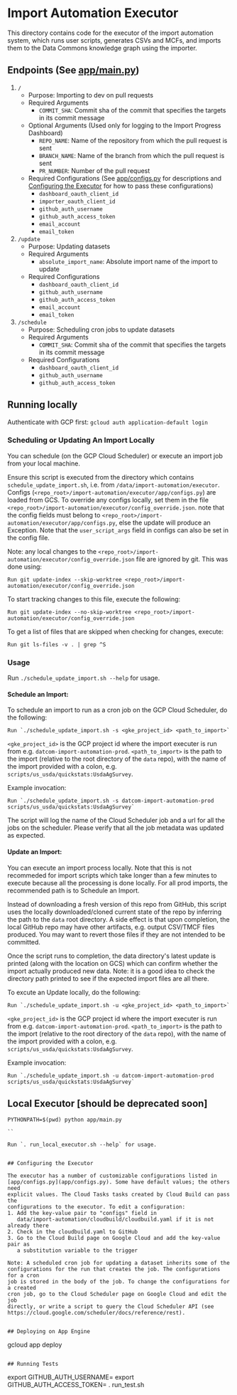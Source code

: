# Import Automation Executor

This directory contains code for the executor of the import automation system,
which runs user scripts, generates CSVs and MCFs, and imports them to the Data
Commons knowledge graph using the importer.


## Endpoints (See [app/main.py](app/main.py))

1. `/`
   - Purpose: Importing to dev on pull requests
   - Required Arguments
     - `COMMIT_SHA`: Commit sha of the commit that specifies the targets
       in its commit message
   - Optional Arguments (Used only for logging to the Import Progress Dashboard)
     - `REPO_NAME`: Name of the repository from which the pull request is sent
     - `BRANCH_NAME`: Name of the branch from which the pull request is sent
     - `PR_NUMBER`: Number of the pull request
   - Required Configurations (See [app/configs.py](app/configs.py) for
     descriptions and [Configuring the Executor](#configuring-the-executor) for
     how to pass these configurations)
     - `dashboard_oauth_client_id`
     - `importer_oauth_client_id`
     - `github_auth_username`
     - `github_auth_access_token`
     - `email_account`
     - `email_token`
2. `/update`
   - Purpose: Updating datasets
   - Required Arguments
     - `absolute_import_name`: Absolute import name of the import to update
   - Required Configurations
     - `dashboard_oauth_client_id`
     - `github_auth_username`
     - `github_auth_access_token`
     - `email_account`
     - `email_token`
3. `/schedule`
   - Purpose: Scheduling cron jobs to update datasets
   - Required Arguments
     - `COMMIT_SHA`: Commit sha of the commit that specifies the targets
       in its commit message
   - Required Configurations
     - `dashboard_oauth_client_id`
     - `github_auth_username`
     - `github_auth_access_token`

## Running locally

Authenticate with GCP first: `gcloud auth application-default login`

### Scheduling or Updating An Import Locally

You can schedule (on the GCP Cloud Scheduler) or execute an import job from your local machine.

Ensure this script is executed from the directory which contains `schedule_update_import.sh`, i.e. from `/data/import-automation/executor`. Configs (`<repo_root>/import-automation/executor/app/configs.py`) are loaded from GCS. To override any configs locally, set them in the file `<repo_root>/import-automation/executor/config_override.json`. note that the config fields must belong to `<repo_root>/import-automation/executor/app/configs.py`, else the update will produce an Exception. Note that the `user_script_args` field in configs can also be set in the config file.

Note: any local changes to the `<repo_root>/import-automation/executor/config_override.json` file are ignored by git. This was done using:

```
Run git update-index --skip-worktree <repo_root>/import-automation/executor/config_override.json
```

To start tracking changes to this file, execute the following:
```
Run git update-index --no-skip-worktree <repo_root>/import-automation/executor/config_override.json
```

To get a list of files that are skipped when checking for changes, execute:

```
Run git ls-files -v . | grep ^S
```

### Usage

Run `./schedule_update_import.sh --help` for usage.


#### Schedule an Import:
To schedule an import to run as a cron job on the GCP Cloud Scheduler, do the following:

```
Run `./schedule_update_import.sh -s <gke_project_id> <path_to_import>`
```

`<gke_project_id>` is the GCP project id where the import executer is run from e.g. `datcom-import-automation-prod`.
`<path_to_import>` is the path to the import (relative to the root directory of the `data` repo), with the name of the import provided with a colon, e.g. `scripts/us_usda/quickstats:UsdaAgSurvey`.

Example invocation:

```
Run `./schedule_update_import.sh -s datcom-import-automation-prod scripts/us_usda/quickstats:UsdaAgSurvey`
```

The script will log the name of the Cloud Scheduler job and a url for all the jobs on the scheduler. Please verify that all the job metadata was updated as expected.


#### Update an Import:
You can execute an import process locally. Note that this is not recommeded for import scripts which take longer than a few minutes to execute because all the processing is done locally. For all prod imports, the recommended path is to Schedule an Import. 

Instead of downloading a fresh version of this repo from GitHub, this script uses the locally downloaded/cloned current state of the repo by inferring the path to the `data` root directory. A side effect is that upon completion, the local GitHub repo may have other artifacts, e.g. output CSV/TMCF files produced. You may want to revert those files if they are not intended to be committed.

Once the script runs to completion, the data directory's latest update is printed (along with the location on GCS) which can confirm whether the import actually produced new data. Note: it is a good idea to check the directory path printed to see if the expected import files are all there.

To excute an Update locally, do the following:

```
Run `./schedule_update_import.sh -u <gke_project_id> <path_to_import>`
```

`<gke_project_id>` is the GCP project id where the import executer is run from e.g. `datcom-import-automation-prod`.
`<path_to_import>` is the path to the import (relative to the root directory of the `data` repo), with the name of the import provided with a colon, e.g. `scripts/us_usda/quickstats:UsdaAgSurvey`.

Example invocation:

```
Run `./schedule_update_import.sh -u datcom-import-automation-prod scripts/us_usda/quickstats:UsdaAgSurvey`
```


## Local Executor [should be deprecated soon]

```
PYTHONPATH=$(pwd) python app/main.py

``

Run `. run_local_executor.sh --help` for usage.


## Configuring the Executor

The executor has a number of customizable configurations listed in
[app/configs.py](app/configs.py). Some have default values; the others need
explicit values. The Cloud Tasks tasks created by Cloud Build can pass the
configurations to the executor. To edit a configuration:
1. Add the key-value pair to "configs" field in
   data/import-automation/cloudbuild/cloudbuild.yaml if it is not already there
2. Check in the cloudbuild.yaml to GitHub
3. Go to the Cloud Build page on Google Cloud and add the key-value pair as
   a substitution variable to the trigger

Note: A scheduled cron job for updating a dataset inherits some of the
configurations for the run that creates the job. The configurations for a cron
job is stored in the body of the job. To change the configurations for a created
cron job, go to the Cloud Scheduler page on Google Cloud and edit the job
directly, or write a script to query the Cloud Scheduler API (see
https://cloud.google.com/scheduler/docs/reference/rest).


## Deploying on App Engine

```
gcloud app deploy
```

## Running Tests

```
export GITHUB_AUTH_USERNAME=<your username>
export GITHUB_AUTH_ACCESS_TOKEN=<your access token>
. run_test.sh
```
